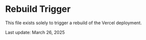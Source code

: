 # Rebuild Trigger

This file exists solely to trigger a rebuild of the Vercel deployment.

Last update: March 26, 2025 